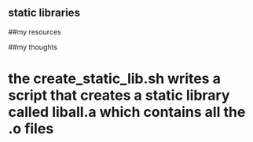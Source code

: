## static libraries

##my resources

##my thoughts

# the create_static_lib.sh writes a script that creates a static library called liball.a which contains all the .o files

